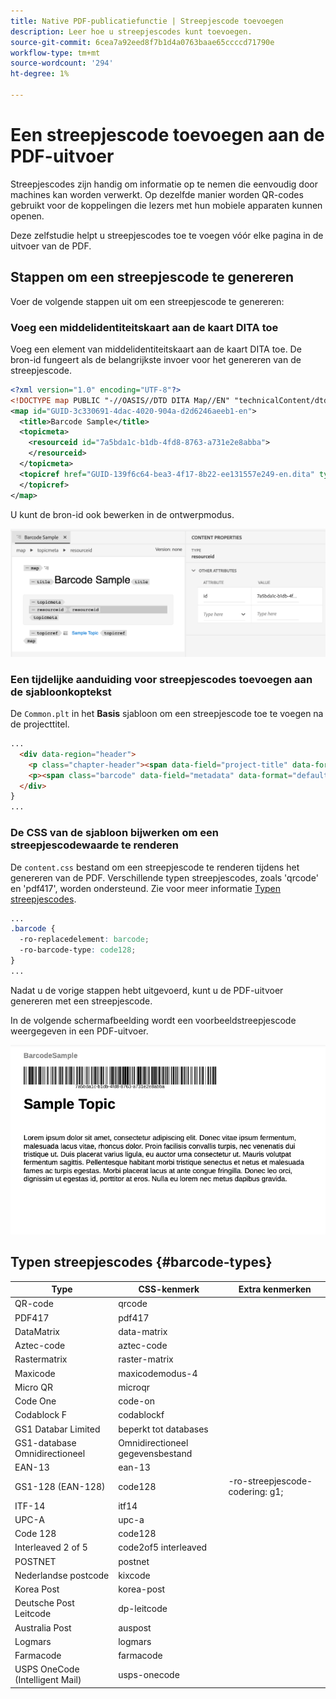 ```yaml
---
title: Native PDF-publicatiefunctie | Streepjescode toevoegen
description: Leer hoe u streepjescodes kunt toevoegen.
source-git-commit: 6cea7a92eed8f7b1d4a0763baae65ccccd71790e
workflow-type: tm+mt
source-wordcount: '294'
ht-degree: 1%

---
```


# Een streepjescode toevoegen aan de PDF-uitvoer

Streepjescodes zijn handig om informatie op te nemen die eenvoudig door machines kan worden verwerkt. Op dezelfde manier worden QR-codes gebruikt voor de koppelingen die lezers met hun mobiele apparaten kunnen openen.

Deze zelfstudie helpt u streepjescodes toe te voegen vóór elke pagina in de uitvoer van de PDF.

## Stappen om een streepjescode te genereren

Voer de volgende stappen uit om een streepjescode te genereren:

### Voeg een middelidentiteitskaart aan de kaart DITA toe

Voeg een element van middelidentiteitskaart aan de kaart DITA toe. De bron-id fungeert als de belangrijkste invoer voor het genereren van de streepjescode.

```xml
<?xml version="1.0" encoding="UTF-8"?>
<!DOCTYPE map PUBLIC "-//OASIS//DTD DITA Map//EN" "technicalContent/dtd/map.dtd">
<map id="GUID-3c330691-4dac-4020-904a-d2d6246aeeb1-en">
  <title>Barcode Sample</title>
  <topicmeta>
    <resourceid id="7a5bda1c-b1db-4fd8-8763-a731e2e8abba">
    </resourceid>
  </topicmeta>
  <topicref href="GUID-139f6c64-bea3-4f17-8b22-ee131557e249-en.dita" type="topic">
  </topicref>
</map>  
```

U kunt de bron-id ook bewerken in de ontwerpmodus.

<img src="./assets/barcode-map.png" alt="Voorbeeld van uitvoer met streepjescode" width="700">


### Een tijdelijke aanduiding voor streepjescodes toevoegen aan de sjabloonkoptekst

De `Common.plt` in het **Basis** sjabloon om een streepjescode toe te voegen na de projecttitel.

```html
...
  <div data-region="header">
    <p class="chapter-header"><span data-field="project-title" data-format="default">Project Title</span> </p>
    <p><span class="barcode" data-field="metadata" data-format="default" data-subtype="//resourceid/@id">Resource ID (barcode)</span></p>
  </div>
} 
...
```


### De CSS van de sjabloon bijwerken om een streepjescodewaarde te renderen

De `content.css` bestand om een streepjescode te renderen tijdens het genereren van de PDF. Verschillende typen streepjescodes, zoals &#39;qrcode&#39; en &#39;pdf417&#39;, worden ondersteund.  Zie voor meer informatie [Typen streepjescodes](#barcode-types).



```css
...
.barcode {
  -ro-replacedelement: barcode;
  -ro-barcode-type: code128;
}
...
```

Nadat u de vorige stappen hebt uitgevoerd, kunt u de PDF-uitvoer genereren met een streepjescode.

In de volgende schermafbeelding wordt een voorbeeldstreepjescode weergegeven in een PDF-uitvoer.

<img src="./assets/barcode-output-sample.png" alt="Voorbeeld van uitvoer met streepjescode" width="700">


## Typen streepjescodes {#barcode-types}

| Type | CSS-kenmerk | Extra kenmerken |
| ------------------------------- | ----------------------- | -------------------------- |
| QR-code | qrcode |  |
| PDF417 | pdf417 |  |
| DataMatrix | data-matrix |  |
| Aztec-code | aztec-code |  |
| Rastermatrix | raster-matrix |  |
| Maxicode | maxicodemodus-4 |  |
| Micro QR | microqr |  |
| Code One | code-on |  |
| Codablock F | codablockf |  |
| GS1 Databar Limited | beperkt tot databases |  |
| GS1-database Omnidirectioneel | Omnidirectioneel gegevensbestand |  |
| EAN-13 | ean-13 |  |
| GS1-128 (EAN-128) | code128 | -ro-streepjescode-codering: g1; |
| ITF-14 | itf14 |  |
| UPC-A | upc-a |  |
| Code 128 | code128 |  |
| Interleaved 2 of 5 | code2of5 interleaved |  |
| POSTNET | postnet |  |
| Nederlandse postcode | kixcode |  |
| Korea Post | korea-post |  |
| Deutsche Post Leitcode | dp-leitcode |  |
| Australia Post | auspost |  |
| Logmars | logmars |  |
| Farmacode | farmacode |  |
| USPS OneCode (Intelligent Mail) | usps-onecode |  |


